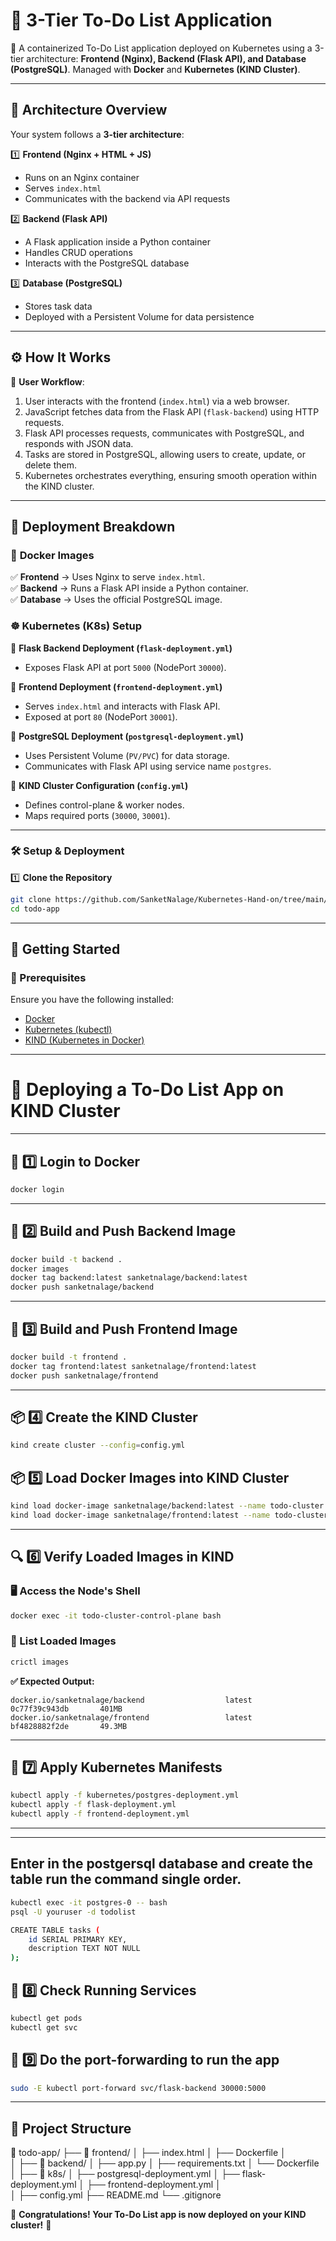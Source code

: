 # 📌 3-Tier To-Do List Application

🚀 A containerized To-Do List application deployed on Kubernetes using a 3-tier architecture: **Frontend (Nginx), Backend (Flask API), and Database (PostgreSQL)**. Managed with **Docker** and **Kubernetes (KIND Cluster)**.

---

## 📜 Architecture Overview

Your system follows a **3-tier architecture**:

1️⃣ **Frontend (Nginx + HTML + JS)**
   - Runs on an Nginx container
   - Serves `index.html`
   - Communicates with the backend via API requests

2️⃣ **Backend (Flask API)**
   - A Flask application inside a Python container
   - Handles CRUD operations
   - Interacts with the PostgreSQL database

3️⃣ **Database (PostgreSQL)**
   - Stores task data
   - Deployed with a Persistent Volume for data persistence

---

## ⚙️ How It Works

📌 **User Workflow**:

1. User interacts with the frontend (`index.html`) via a web browser.
2. JavaScript fetches data from the Flask API (`flask-backend`) using HTTP requests.
3. Flask API processes requests, communicates with PostgreSQL, and responds with JSON data.
4. Tasks are stored in PostgreSQL, allowing users to create, update, or delete them.
5. Kubernetes orchestrates everything, ensuring smooth operation within the KIND cluster.

---

## 📂 Deployment Breakdown

### 🐳 **Docker Images**
✅ **Frontend** → Uses Nginx to serve `index.html`.  
✅ **Backend** → Runs a Flask API inside a Python container.  
✅ **Database** → Uses the official PostgreSQL image.  

### ☸️ **Kubernetes (K8s) Setup**
📌 **Flask Backend Deployment (`flask-deployment.yml`)**  
- Exposes Flask API at port `5000` (NodePort `30000`).

📌 **Frontend Deployment (`frontend-deployment.yml`)**  
- Serves `index.html` and interacts with Flask API.  
- Exposed at port `80` (NodePort `30001`).

📌 **PostgreSQL Deployment (`postgresql-deployment.yml`)**  
- Uses Persistent Volume (`PV/PVC`) for data storage.  
- Communicates with Flask API using service name `postgres`.

📌 **KIND Cluster Configuration (`config.yml`)**  
- Defines control-plane & worker nodes.  
- Maps required ports (`30000`, `30001`).

---

### 🛠️ Setup & Deployment
1️⃣ **Clone the Repository**
```sh
git clone https://github.com/SanketNalage/Kubernetes-Hand-on/tree/main/todo-list-main.git
cd todo-app
```

---

## 🚀 Getting Started

### 🔧 Prerequisites
Ensure you have the following installed:
- [Docker](https://www.docker.com/)
- [Kubernetes (kubectl)](https://kubernetes.io/docs/tasks/tools/)
- [KIND (Kubernetes in Docker)](https://kind.sigs.k8s.io/)

---

# 🚀 Deploying a To-Do List App on KIND Cluster

---

## 📌 1️⃣ **Login to Docker**
```sh
docker login
```

---

## 🔧 2️⃣ **Build and Push Backend Image**
```sh
docker build -t backend .
docker images
docker tag backend:latest sanketnalage/backend:latest
docker push sanketnalage/backend
```

---

## 🎨 3️⃣ **Build and Push Frontend Image**
```sh
docker build -t frontend .
docker tag frontend:latest sanketnalage/frontend:latest
docker push sanketnalage/frontend
```

---

## 📦 4️⃣ **Create the KIND Cluster**
```sh
kind create cluster --config=config.yml
```

## 📦 5️⃣ **Load Docker Images into KIND Cluster**
```sh
kind load docker-image sanketnalage/backend:latest --name todo-cluster
kind load docker-image sanketnalage/frontend:latest --name todo-cluster
```

---

## 🔍 6️⃣ **Verify Loaded Images in KIND**
### 🖥️ Access the Node's Shell
```sh
docker exec -it todo-cluster-control-plane bash
```
### 📜 List Loaded Images
```sh
crictl images
```
**✅ Expected Output:**
```
docker.io/sanketnalage/backend                  latest               0c77f39c943db       401MB
docker.io/sanketnalage/frontend                 latest               bf4828882f2de       49.3MB
```

---

## 🚀 7️⃣ **Apply Kubernetes Manifests**
```sh
kubectl apply -f kubernetes/postgres-deployment.yml
kubectl apply -f flask-deployment.yml
kubectl apply -f frontend-deployment.yml
```

---

---
## Enter in the postgersql database and create the table run the command single order.
```sh
kubectl exec -it postgres-0 -- bash
psql -U youruser -d todolist
```
```sh
CREATE TABLE tasks (
    id SERIAL PRIMARY KEY,
    description TEXT NOT NULL
);
```

## 🚀 8️⃣ **Check Running Services**

```sh
kubectl get pods
kubectl get svc
```
## 🚀 9️⃣ **Do the port-forwarding to run the app**
```sh
sudo -E kubectl port-forward svc/flask-backend 30000:5000
```
---

## 📌 Project Structure
📂 todo-app/
 ├── 📁 frontend/
 │   ├── index.html
 │   ├── Dockerfile
 │   
 │
 ├── 📁 backend/
 │   ├── app.py
 │   ├── requirements.txt
 │   └── Dockerfile
 │
 ├── 📁 k8s/
 │   ├── postgresql-deployment.yml
 │   ├── flask-deployment.yml
 │   ├── frontend-deployment.yml
 │   
 │
 ├── config.yml
 ├── README.md
 └── .gitignore

🎉 **Congratulations! Your To-Do List app is now deployed on your KIND cluster!** 🎉
